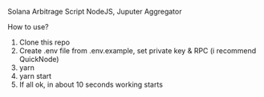 Solana Arbitrage Script
NodeJS, Juputer Aggregator

How to use?
1. Clone this repo
2. Create .env file from .env.example, set private key & RPC (i recommend QuickNode)
3. yarn
4. yarn start
5. If all ok, in about 10 seconds working starts